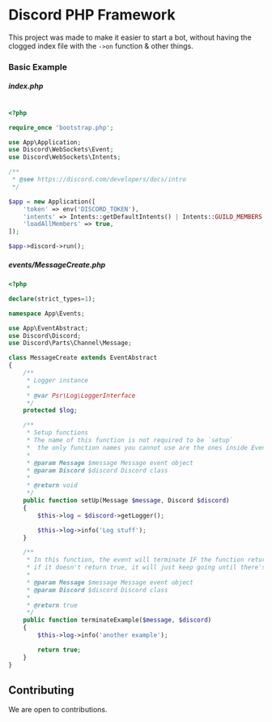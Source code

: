 Discord PHP Framework
====

This project was made to make it easier to start a bot, without having the clogged index file with the `->on` function & other things.

### Basic Example

##### index.php
```php

<?php

require_once 'bootstrap.php';

use App\Application;
use Discord\WebSockets\Event;
use Discord\WebSockets\Intents;

/**
 * @see https://discord.com/developers/docs/intro
 */

$app = new Application([
    'token' => env('DISCORD_TOKEN'),
    'intents' => Intents::getDefaultIntents() | Intents::GUILD_MEMBERS,
    'loadAllMembers' => true,
]);

$app->discord->run();

```

##### events/MessageCreate.php
```php
<?php

declare(strict_types=1);

namespace App\Events;

use App\EventAbstract;
use Discord\Discord;
use Discord\Parts\Channel\Message;

class MessageCreate extends EventAbstract
{
    /**
     * Logger instance
     *
     * @var Psr\Log\LoggerInterface
     */
    protected $log;

    /**
     * Setup functions
     * The name of this function is not required to be `setup`
     *  the only function names you cannot use are the ones inside EventAbstract::class
     *
     * @param Message $message Message event object
     * @param Discord $discord Discord class
     *
     * @return void
     */
    public function setUp(Message $message, Discord $discord)
    {
        $this->log = $discord->getLogger();

        $this->log->info('Log stuff');
    }

    /**
     * In this function, the event will terminate IF the function returns true
     * if it doesn't return true, it will just keep going until there's no more functions in the class.
     *
     * @param Message $message Message event object
     * @param Discord $discord Discord class
     *
     * @return true
     */
    public function terminateExample($message, $discord)
    {
        $this->log->info('another example');

        return true;
    }
}
```

## Contributing

We are open to contributions.
